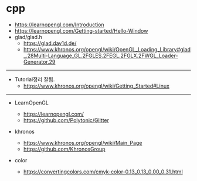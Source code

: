# cpp
- https://learnopengl.com/Introduction
- https://learnopengl.com/Getting-started/Hello-Window
- glad/glad.h
  - https://glad.dav1d.de/
  - https://www.khronos.org/opengl/wiki/OpenGL_Loading_Library#glad_.28Multi-Language_GL.2FGLES.2FEGL.2FGLX.2FWGL_Loader-Generator.29

<hr />

- Tutorial정리 잘됨.
  - https://www.khronos.org/opengl/wiki/Getting_Started#Linux

<hr />
 
- LearnOpenGL
  - https://learnopengl.com/
  - https://github.com/Polytonic/Glitter
- khronos
  - https://www.khronos.org/opengl/wiki/Main_Page
  - https://github.com/KhronosGroup

- color
  - https://convertingcolors.com/cmyk-color-0.13_0.13_0.00_0.31.html
